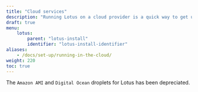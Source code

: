 ```yaml
---
title: "Cloud services"
description: "Running Lotus on a cloud provider is a quick way to get up and running"
draft: true
menu:
    lotus:
        parent: "lotus-install"
        identifier: "lotus-install-identifier"
aliases:
    - /docs/set-up/running-in-the-cloud/
weight: 220
toc: true
---
```


The `Amazon AMI` and `Digital Ocean` droplets for Lotus has been depreciated. 